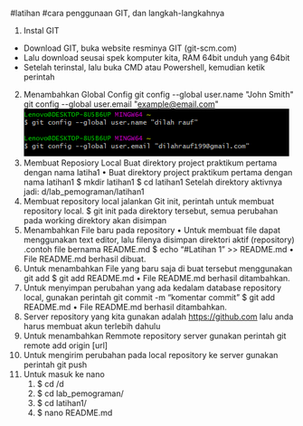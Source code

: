 ﻿#latihan 
#cara penggunaan GIT, dan langkah-langkahnya
1. Instal GIT
- Download GIT, buka website resminya GIT (git-scm.com)
- Lalu download seusai spek komputer kita, RAM 64bit unduh yang 64bit
- Setelah terinstal, lalu buka CMD atau Powershell, kemudian ketik perintah
2. Menambahkan Global Config
git config --global user.name "John Smith"
git config --global user.email "example@email.com"
![picture config](https://github.com/dilah199/latihan-1/blob/master/picture/userrrr.PNG)
3. Membuat Reposiory Local
Buat direktory project praktikum pertama dengan nama latiha1
• Buat direktory project praktikum pertama dengan nama latihan1
$ mkdir latihan1
$ cd latihan1
Setelah direktory aktivnya jadi: d/lab_pemograman/latihan1
4. Membuat repository local
jalankan Git init, perintah untuk membuat repository local.
$ git init
pada direktory tersebut, semua perubahan pada working direktory akan disimpan
5. Menambahkan File baru pada repository
• Untuk membuat file dapat menggunakan text editor, lalu filenya disimpan direktori aktif (repository)
.contoh file bernama README.md
$ echo “#Latihan 1” >> README.md
• File README.md berhasil dibuat.
6. Untuk menambahkan File yang baru saja di buat tersebut menggunakan git add
$ git add README.md
• File README.md berhasil ditambahkan.
7. Untuk menyimpan perubahan yang ada kedalam database repository local, gunakan perintah git commit -m “komentar commit”
$ git add README.md
• File README.md berhasil ditambahkan.
8. Server repository yang kita gunakan adalah https://github.com lalu anda harus membuat akun terlebih dahulu
9. Untuk menambahkan Remmote repository server gunakan perintah git remote add origin [url]
10. Untuk mengirim perubahan pada local repository ke server gunakan perintah git push
11. Untuk masuk ke nano
    1. $ cd /d
    2. $ cd lab_pemograman/
    3. $ cd latihan1/
    4. $ nano README.md
